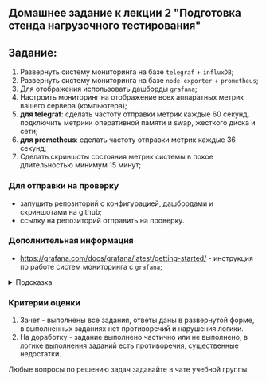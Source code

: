 ## Домашнее задание к лекции 2 "Подготовка стенда нагрузочного тестирования"

## Задание:

1. Развернуть систему мониторинга на базе `telegraf` + `influxDB`;
2. Развернуть систему мониторинга на базе  `node-exporter` + `prometheus`;
3. Для отображения использовать дашборды `grafana`;
4. Настроить мониторинг на отображение всех аппаратных метрик вашего сервера (компьютера);
5. **для telegraf**: сделать частоту отправки метрик каждые 60 секунд, подключить метрики оперативной памяти и swap, жесткого диска и сети;
6. **для prometheus**: сделать частоту отправки метрик каждые 36 секунд;
7. Сделать скриншоты состояния метрик системы в покое длительностью минимум 15 минут;

### Для отправки на проверку

- запушить репозиторий с конфигурацией, дашбордами и скриншотами на github;
- ссылку на репозиторий отправить на проверку.


### Дополнительная информация
- https://grafana.com/docs/grafana/latest/getting-started/ - инструкция по работе систем мониторинга с `grafana`;

<details>
  <summary>Подсказка</summary>

  Используйте примеры из  папки [./samples](./samples) для начальной настройки мониторинга.
</details>

### Критерии оценки

1. Зачет - выполнены все задания, ответы даны в развернутой форме, в выполненных заданиях нет противоречий и нарушения логики.
2. На доработку - задание выполнено частично или не выполнено, в логике выполнения заданий есть противоречия, существенные недостатки.


Любые вопросы по решению задач задавайте в чате учебной группы.

